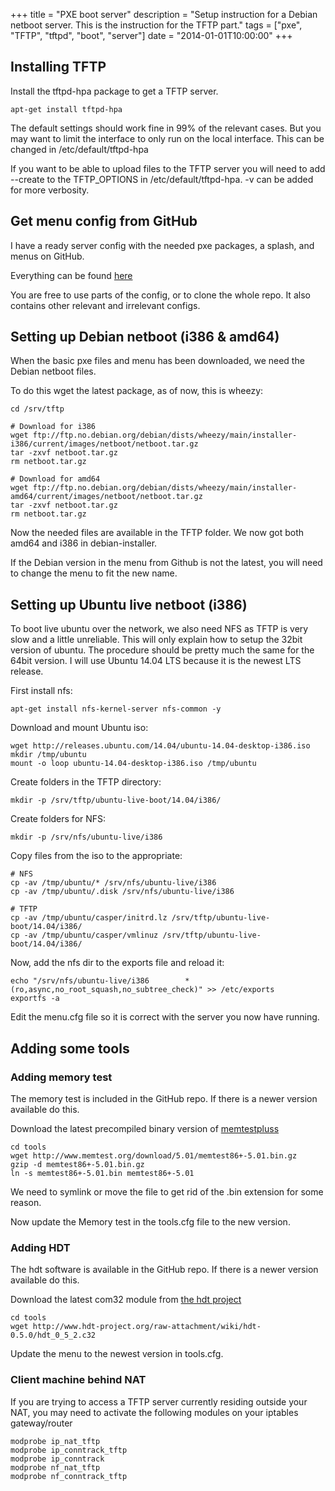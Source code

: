 +++
title = "PXE boot server"
description = "Setup instruction for a Debian netboot server. This is the instruction for the TFTP part."
tags = ["pxe", "TFTP", "tftpd", "boot", "server"]
date = "2014-01-01T10:00:00"
+++



## Installing TFTP

Install the tftpd-hpa package to get a TFTP server.

    
    apt-get install tftpd-hpa

The default settings should work fine in 99% of the relevant cases. But you may want to limit the interface to only run on the local interface.
This can be changed in /etc/default/tftpd-hpa

If you want to be able to upload files to the TFTP server you will need to add --create to the TFTP_OPTIONS in /etc/default/tftpd-hpa. -v can be added for more verbosity.

## Get menu config from GitHub
I have a ready server config with the needed pxe packages, a splash, and menus on GitHub.

Everything can be found [here](https://github.com/dfektlan/server/tree/master/tftp)

You are free to use parts of the config, or to clone the whole repo. It also contains other relevant and irrelevant configs.

## Setting up Debian netboot (i386 & amd64)
When the basic pxe files and menu has been downloaded, we need the Debian netboot files.

To do this wget the latest package, as of now, this is wheezy:

    
    cd /srv/tftp

    # Download for i386
    wget ftp://ftp.no.debian.org/debian/dists/wheezy/main/installer-i386/current/images/netboot/netboot.tar.gz
    tar -zxvf netboot.tar.gz
    rm netboot.tar.gz

    # Download for amd64
    wget ftp://ftp.no.debian.org/debian/dists/wheezy/main/installer-amd64/current/images/netboot/netboot.tar.gz
    tar -zxvf netboot.tar.gz
    rm netboot.tar.gz

Now the needed files are available in the TFTP folder. We now got both amd64 and i386 in debian-installer.

If the Debian version in the menu from Github is not the latest, you will need to change the menu to fit the new name.

## Setting up Ubuntu live netboot (i386)
To boot live ubuntu over the network, we also need NFS as TFTP is very slow and a little unreliable.
This will only explain how to setup the 32bit version of ubuntu. The procedure should be pretty much the same for the 64bit version.
I will use Ubuntu 14.04 LTS because it is the newest LTS release.

First install nfs:

    
    apt-get install nfs-kernel-server nfs-common -y

Download and mount Ubuntu iso:

    
    wget http://releases.ubuntu.com/14.04/ubuntu-14.04-desktop-i386.iso
    mkdir /tmp/ubuntu
    mount -o loop ubuntu-14.04-desktop-i386.iso /tmp/ubuntu

Create folders in the TFTP directory:

    
    mkdir -p /srv/tftp/ubuntu-live-boot/14.04/i386/

Create folders for NFS:

    
    mkdir -p /srv/nfs/ubuntu-live/i386

Copy files from the iso to the appropriate:

    
    # NFS
    cp -av /tmp/ubuntu/* /srv/nfs/ubuntu-live/i386
    cp -av /tmp/ubuntu/.disk /srv/nfs/ubuntu-live/i386

    # TFTP
    cp -av /tmp/ubuntu/casper/initrd.lz /srv/tftp/ubuntu-live-boot/14.04/i386/
    cp -av /tmp/ubuntu/casper/vmlinuz /srv/tftp/ubuntu-live-boot/14.04/i386/

Now, add the nfs dir to the exports file and reload it:

    
    echo "/srv/nfs/ubuntu-live/i386        *(ro,async,no_root_squash,no_subtree_check)" >> /etc/exports
    exportfs -a

Edit the menu.cfg file so it is correct with the server you now have running.

## Adding some tools

### Adding memory test
The memory test is included in the GitHub repo. If there is a newer version available do this.

Download the latest precompiled binary version of [memtestpluss](http://www.memtest.org/#downiso)

    
    cd tools
    wget http://www.memtest.org/download/5.01/memtest86+-5.01.bin.gz
    gzip -d memtest86+-5.01.bin.gz
    ln -s memtest86+-5.01.bin memtest86+-5.01

We need to symlink or move the file to get rid of the .bin extension for some reason.

Now update the Memory test in the tools.cfg file to the new version.

### Adding HDT
The hdt software is available in the GitHub repo. If there is a newer version available do this.

Download the latest com32 module from [the hdt project](http://www.hdt-project.org)

    
    cd tools
    wget http://www.hdt-project.org/raw-attachment/wiki/hdt-0.5.0/hdt_0_5_2.c32

Update the menu to the newest version in tools.cfg.

### Client machine behind NAT
If you are trying to access a TFTP server currently residing outside your NAT, you may need to activate the following modules on your iptables gateway/router

    
    modprobe ip_nat_tftp
    modprobe ip_conntrack_tftp
    modprobe ip_conntrack
    modprobe nf_nat_tftp
    modprobe nf_conntrack_tftp
